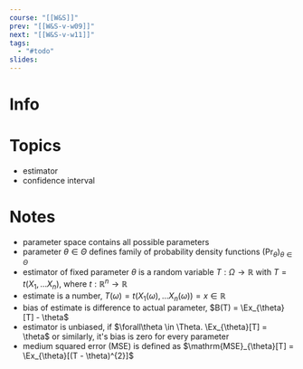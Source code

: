 ```yaml
---
course: "[[W&S]]"
prev: "[[W&S-v-w09]]"
next: "[[W&S-v-w11]]"
tags:
  - "#todo"
slides:
---
```



# Info


# Topics
- estimator
- confidence interval


# Notes
- parameter space contains all possible parameters
- parameter $\theta \in \Theta$ defines family of probability density functions $(\Pr_{\theta})_{\theta \in\Theta}$
- estimator of fixed parameter $\theta$ is a random variable $T : \Omega \to \mathbb{R}$ with $T=t(X_{1}, \dots X_{n})$, where $t : \mathbb{R}^{n} \to \mathbb{R}$
- estimate is a number, $T(\omega) = t(X_{1}(\omega), \dots X_{n}(\omega)) = x \in \mathbb{R}$
- bias of estimate is difference to actual parameter, $B(T) = \Ex_{\theta}[T] - \theta$
- estimator is unbiased, if $\forall\theta \in \Theta. \Ex_{\theta}[T] = \theta$ or similarly, it's bias is zero for every parameter
- medium squared error (MSE) is defined as $\mathrm{MSE}_{\theta}[T] = \Ex_{\theta}[(T - \theta)^{2}]$
